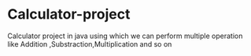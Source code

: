 # Calculator-project
Calculator project in java using which we can perform multiple operation like Addition ,Substraction,Multiplication and so on
